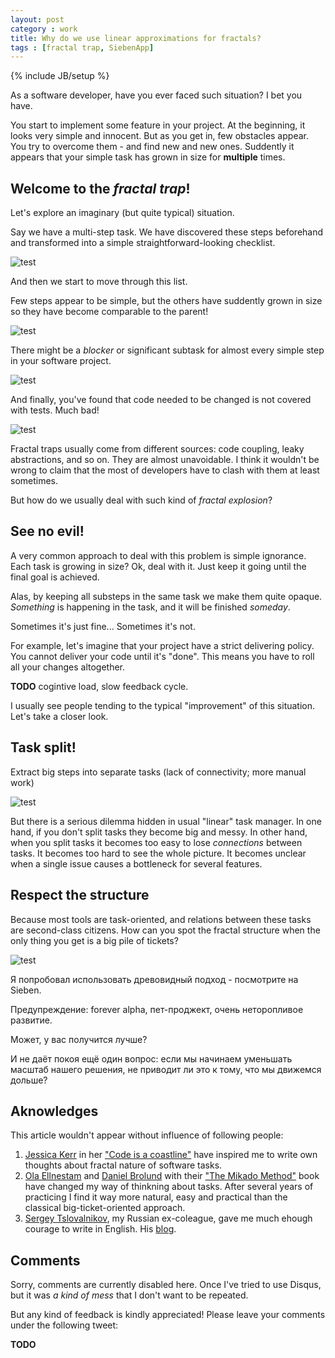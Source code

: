 ```yaml
---
layout: post
category : work
title: Why do we use linear approximations for fractals?
tags : [fractal trap, SiebenApp]
---
```

{% include JB/setup %}

As a software developer, have you ever faced such situation?
I bet you have.

You start to implement some feature in your project.
At the beginning, it looks very simple and innocent.
But as you get in, few obstacles appear.
You try to overcome them - and find new and new ones.
Suddently it appears that your simple task has grown in size for **multiple** times.

## Welcome to the _fractal trap_!

Let's explore an imaginary (but quite typical) situation.

Say we have a multi-step task.
We have discovered these steps beforehand and transformed into a simple straightforward-looking checklist.

![test](/images/fractals-vs-lists/1.png)

And then we start to move through this list.

Few steps appear to be simple, but the others have suddently grown in size so they have become comparable to the parent!

![test](/images/fractals-vs-lists/2.png)

There might be a _blocker_ or significant subtask for almost every simple step in your software project.

![test](/images/fractals-vs-lists/3.png)

And finally, you've found that code needed to be changed is not covered with tests.
Much bad!

![test](/images/fractals-vs-lists/4.png)

Fractal traps usually come from different sources: code coupling, leaky abstractions, and so on.
They are almost unavoidable.
I think it wouldn't be wrong to claim that the most of developers have to clash with them at least sometimes.

But how do we usually deal with such kind of _fractal explosion_?

## See no evil!

A very common approach to deal with this problem is simple ignorance.
Each task is growing in size?
Ok, deal with it.
Just keep it going until the final goal is achieved.

Alas, by keeping all substeps in the same task we make them quite opaque.
_Something_ is happening in the task, and it will be finished _someday_.

Sometimes it's just fine...
Sometimes it's not.

For example, let's imagine that your project have a strict delivering policy.
You cannot deliver your code until it's "done".
This means you have to roll all your changes altogether.

**TODO** cogintive load, slow feedback cycle.

I usually see people tending to the typical "improvement" of this situation.
Let's take a closer look.

## Task split!

Extract big steps into separate tasks (lack of connectivity; more manual work)

![test](/images/fractals-vs-lists/5.png)

But there is a serious dilemma hidden in usual "linear" task manager.
In one hand, if you don't split tasks they become big and messy.
In other hand, when you split tasks it becomes too easy to lose _connections_ between tasks.
It becomes too hard to see the whole picture.
It becomes unclear when a single issue causes a bottleneck for several features.

## Respect the structure

Because most tools are task-oriented, and relations between these tasks are second-class citizens.
How can you spot the fractal structure when the only thing you get is a big pile of tickets?

![test](/images/fractals-vs-lists/6.png)

Я попробовал использовать древовидный подход - посмотрите на Sieben.

Предупреждение: forever alpha, пет-проджект, очень неторопливое развитие.

Может, у вас получится лучше?

И не даёт покоя ещё один вопрос: если мы начинаем уменьшать масштаб нашего решения, не приводит ли это к тому, что мы движемся дольше?

## Aknowledges

This article wouldn't appear without influence of following people:

1. [Jessica Kerr](https://twitter.com/jessitron) in her ["Code is a coastline"](https://jessitron.com/2020/09/19/code-is-a-coastline/) have inspired me to write own thoughts about fractal nature of software tasks.
2. [Ola Ellnestam](https://twitter.com/ellnestam) and [Daniel Brolund](https://twitter.com/danielbrolund) with their ["The Mikado Method"](https://www.manning.com/books/the-mikado-method) book have changed my way of thinkning about tasks.
After several years of practicing I find it way more natural, easy and practical than the classical big-ticket-oriented approach.
3. [Sergey Tslovalnikov](https://twitter.com/SerCeMan), my Russian ex-coleague, gave me much ehough courage to write in English.
His [blog](https://serce.me/archives/).

## Comments

Sorry, comments are currently disabled here.
Once I've tried to use Disqus, but it was _a kind of mess_ that I don't want to be repeated.

But any kind of feedback is kindly appreciated!
Please leave your comments under the following tweet:

**TODO**
